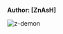 <b>Author: [ZnAsH]</b><br>

![z-demon](https://github.com/yuankong666/Ultimate-RAT-Collection/assets/128066597/79d49193-5cf1-4c12-8d3a-2ad12049be1c)
